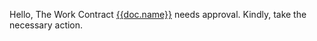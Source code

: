 Hello,
    The Work Contract <a href="app/work-contract/{{doc.name}}">{{doc.name}}</a> needs approval. Kindly, take the necessary action.